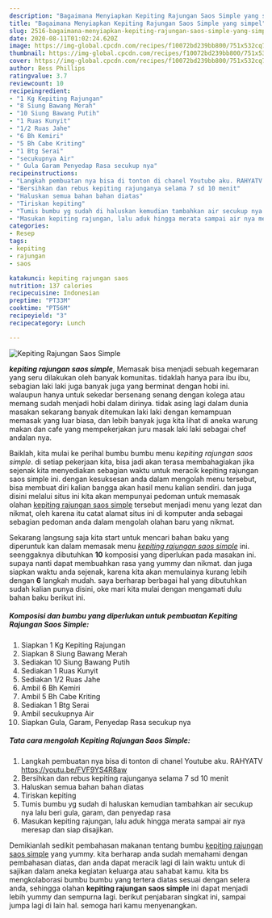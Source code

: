 ```yaml
---
description: "Bagaimana Menyiapkan Kepiting Rajungan Saos Simple yang simpel"
title: "Bagaimana Menyiapkan Kepiting Rajungan Saos Simple yang simpel"
slug: 2516-bagaimana-menyiapkan-kepiting-rajungan-saos-simple-yang-simpel
date: 2020-08-11T01:02:24.620Z
image: https://img-global.cpcdn.com/recipes/f10072bd239bb800/751x532cq70/kepiting-rajungan-saos-simple-foto-resep-utama.jpg
thumbnail: https://img-global.cpcdn.com/recipes/f10072bd239bb800/751x532cq70/kepiting-rajungan-saos-simple-foto-resep-utama.jpg
cover: https://img-global.cpcdn.com/recipes/f10072bd239bb800/751x532cq70/kepiting-rajungan-saos-simple-foto-resep-utama.jpg
author: Bess Phillips
ratingvalue: 3.7
reviewcount: 10
recipeingredient:
- "1 Kg Kepiting Rajungan"
- "8 Siung Bawang Merah"
- "10 Siung Bawang Putih"
- "1 Ruas Kunyit"
- "1/2 Ruas Jahe"
- "6 Bh Kemiri"
- "5 Bh Cabe Kriting"
- "1 Btg Serai"
- "secukupnya Air"
- " Gula Garam Penyedap Rasa secukup nya"
recipeinstructions:
- "Langkah pembuatan nya bisa di tonton di chanel Youtube aku. RAHYATV https://youtu.be/FVF9YS4R8aw"
- "Bersihkan dan rebus kepiting rajunganya selama 7 sd 10 menit"
- "Haluskan semua bahan bahan diatas"
- "Tiriskan kepiting"
- "Tumis bumbu yg sudah di haluskan kemudian tambahkan air secukup nya lalu beri gula, garam, dan penyedap rasa"
- "Masukan kepiting rajungan, lalu aduk hingga merata sampai air nya meresap dan siap disajikan."
categories:
- Resep
tags:
- kepiting
- rajungan
- saos

katakunci: kepiting rajungan saos 
nutrition: 137 calories
recipecuisine: Indonesian
preptime: "PT33M"
cooktime: "PT56M"
recipeyield: "3"
recipecategory: Lunch

---
```



![Kepiting Rajungan Saos Simple](https://img-global.cpcdn.com/recipes/f10072bd239bb800/751x532cq70/kepiting-rajungan-saos-simple-foto-resep-utama.jpg)

<b><i>kepiting rajungan saos simple</i></b>, Memasak bisa menjadi sebuah kegemaran yang seru dilakukan oleh banyak komunitas. tidaklah hanya para ibu ibu, sebagian laki laki juga banyak juga yang berminat dengan hobi ini. walaupun hanya untuk sekedar bersenang senang dengan kolega atau memang sudah menjadi hobi dalam dirinya. tidak asing lagi dalam dunia masakan sekarang banyak ditemukan laki laki dengan kemampuan memasak yang luar biasa, dan lebih banyak juga kita lihat di aneka warung makan dan cafe yang mempekerjakan juru masak laki laki sebagai chef andalan nya.



Baiklah, kita mulai ke perihal bumbu bumbu menu <i>kepiting rajungan saos simple</i>. di setiap pekerjaan kita, bisa jadi akan terasa membahagiakan jika sejenak kita menyediakan sebagian waktu untuk meracik kepiting rajungan saos simple ini. dengan kesuksesan anda dalam mengolah menu tersebut, bisa membuat diri kalian bangga akan hasil menu kalian sendiri. dan juga disini melalui situs ini kita akan mempunyai pedoman untuk memasak olahan <u>kepiting rajungan saos simple</u> tersebut menjadi menu yang lezat dan nikmat, oleh karena itu catat alamat situs ini di komputer anda sebagai sebagian pedoman anda dalam mengolah olahan baru yang nikmat.


Sekarang langsung saja kita start untuk mencari bahan baku yang diperuntuk kan dalam memasak menu <u><i>kepiting rajungan saos simple</i></u> ini. seenggaknya dibutuhkan <b>10</b> komposisi yang diperlukan pada masakan ini. supaya nanti dapat membuahkan rasa yang yummy dan nikmat. dan juga siapkan waktu anda sejenak, karena kita akan memulainya kurang lebih dengan <b>6</b> langkah mudah. saya berharap berbagai hal yang dibutuhkan sudah kalian punya disini, oke mari kita mulai dengan mengamati dulu bahan baku berikut ini.

<!--inarticleads1-->

##### Komposisi dan bumbu yang diperlukan untuk pembuatan Kepiting Rajungan Saos Simple:

1. Siapkan 1 Kg Kepiting Rajungan
1. Siapkan 8 Siung Bawang Merah
1. Sediakan 10 Siung Bawang Putih
1. Sediakan 1 Ruas Kunyit
1. Sediakan 1/2 Ruas Jahe
1. Ambil 6 Bh Kemiri
1. Ambil 5 Bh Cabe Kriting
1. Sediakan 1 Btg Serai
1. Ambil secukupnya Air
1. Siapkan  Gula, Garam, Penyedap Rasa secukup nya




<!--inarticleads2-->

##### Tata cara mengolah Kepiting Rajungan Saos Simple:

1. Langkah pembuatan nya bisa di tonton di chanel Youtube aku. RAHYATV https://youtu.be/FVF9YS4R8aw
1. Bersihkan dan rebus kepiting rajunganya selama 7 sd 10 menit
1. Haluskan semua bahan bahan diatas
1. Tiriskan kepiting
1. Tumis bumbu yg sudah di haluskan kemudian tambahkan air secukup nya lalu beri gula, garam, dan penyedap rasa
1. Masukan kepiting rajungan, lalu aduk hingga merata sampai air nya meresap dan siap disajikan.




Demikianlah sedikit pembahasan makanan tentang bumbu <u>kepiting rajungan saos simple</u> yang yummy. kita berharap anda sudah memahami dengan pembahasan diatas, dan anda dapat meracik lagi di lain waktu untuk di sajikan dalam aneka kegiatan keluarga atau sahabat kamu. kita bs mengkolaborasi bumbu bumbu yang tertera diatas sesuai dengan selera anda, sehingga olahan <b>kepiting rajungan saos simple</b> ini dapat menjadi lebih yummy dan sempurna lagi. berikut penjabaran singkat ini, sampai jumpa lagi di lain hal. semoga hari kamu menyenangkan.
